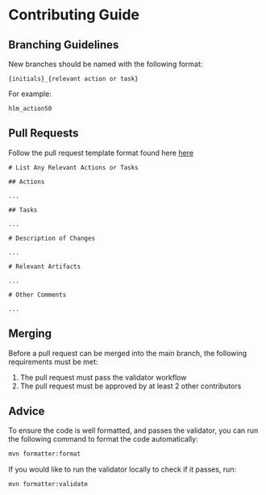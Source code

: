 # Contributing Guide

## Branching Guidelines

New branches should be named with the following format:

```
{initials}_{relevant action or task}
```

For example:

```
hlm_action50
```

## Pull Requests

Follow the pull request template format found here [here](.github/PULL_REQUEST_TEMPLATE.md)

```
# List Any Relevant Actions or Tasks

## Actions

...

## Tasks

...

# Description of Changes

...

# Relevant Artifacts

...

# Other Comments

...

```

## Merging

Before a pull request can be merged into the main branch, the following requirements must be met:

1. The pull request must pass the validator workflow
2. The pull request must be approved by at least 2 other contributors

## Advice

To ensure the code is well formatted, and passes the validator, you can run the following command to format the code automatically:

```sh
mvn formatter:format
```

If you would like to run the validator locally to check if it passes, run:

```sh
mvn formatter:validate
```
